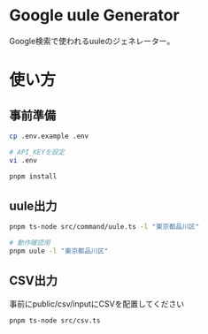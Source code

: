 # Google uule Generator

Google検索で使われるuuleのジェネレーター。

# 使い方

## 事前準備

```bash
cp .env.example .env

# API_KEYを設定
vi .env

pnpm install
```

## uule出力

```bash
pnpm ts-node src/command/uule.ts -l "東京都品川区"

# 動作確認用
pnpm uule -l "東京都品川区"
```

## CSV出力

事前にpublic/csv/inputにCSVを配置してください

```bash
pnpm ts-node src/csv.ts
```